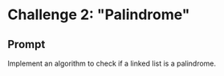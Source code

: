 # Challenge 2: "Palindrome"
## Prompt
Implement an algorithm to check if a linked list is a palindrome.
